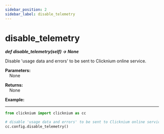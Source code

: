 ```yaml
---
sidebar_position: 2
sidebar_label: disable_telemetry
---
```

# disable_telemetry

***def disable_telemetry(self) -> None*** 

Disable 'usage data and errors' to be sent to Clicknium online service.

**Parameters:**  
    &emsp;None

**Returns:**  
    &emsp;None

**Example:**
***
```python
from clicknium import clicknium as cc

# disable 'usage data and errors' to be sent to Clicknium online service
cc.config.disable_telemetry()

```